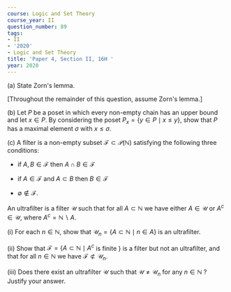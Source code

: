 ```yaml
---
course: Logic and Set Theory
course_year: II
question_number: 89
tags:
- II
- '2020'
- Logic and Set Theory
title: 'Paper 4, Section II, 16H '
year: 2020
---
```




(a) State Zorn's lemma.

[Throughout the remainder of this question, assume Zorn's lemma.]

(b) Let $P$ be a poset in which every non-empty chain has an upper bound and let $x \in P$. By considering the poset $P_{x}=\{y \in P \mid x \leqslant y\}$, show that $P$ has a maximal element $\sigma$ with $x \leqslant \sigma$.

(c) A filter is a non-empty subset $\mathcal{F} \subset \mathcal{P}(\mathbb{N})$ satisfying the following three conditions:

- if $A, B \in \mathcal{F}$ then $A \cap B \in \mathcal{F}$

- if $A \in \mathcal{F}$ and $A \subset B$ then $B \in \mathcal{F}$

- $\emptyset \notin \mathcal{F} .$

An ultrafilter is a filter $\mathcal{U}$ such that for all $A \subset \mathbb{N}$ we have either $A \in \mathcal{U}$ or $A^{c} \in \mathcal{U}$, where $A^{c}=\mathbb{N} \backslash A$.

(i) For each $n \in \mathbb{N}$, show that $\mathcal{U}_{n}=\{A \subset \mathbb{N} \mid n \in A\}$ is an ultrafilter.

(ii) Show that $\mathcal{F}=\left\{A \subset \mathbb{N} \mid A^{c}\right.$ is finite $\}$ is a filter but not an ultrafilter, and that for all $n \in \mathbb{N}$ we have $\mathcal{F} \not \subset \mathcal{U}_{n}$.

(iii) Does there exist an ultrafilter $\mathcal{U}$ such that $\mathcal{U} \neq \mathcal{U}_{n}$ for any $n \in \mathbb{N}$ ? Justify your answer.